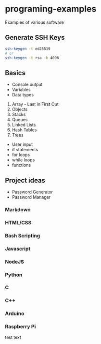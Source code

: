 # programing-examples
Examples of various software

## Generate SSH Keys
```bash
ssh-keygen -t ed25519
# or
ssh-keygen -t rsa -b 4096
```

## Basics
- Console output
- Variables
- Data types
 1. Array - Last in First Out
 2. Objects
 3. Stacks
 4. Queues
 5. Linked Lists
 6. Hash Tables
 7. Trees
- User input
- if statements
- for loops
- while loops
- functions

## Project ideas
- Password Generator
- Password Manager

### Markdown

### HTML/CSS

### Bash Scripting

### Javascript

### NodeJS

### Python

### C

### C++

### Arduino

### Raspberry Pi

test text